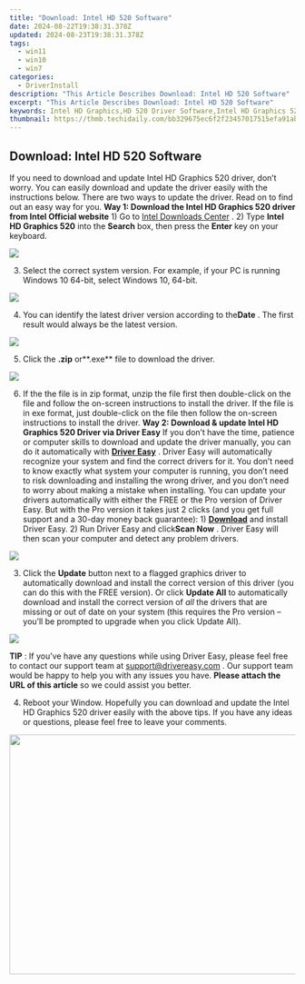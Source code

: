 ```yaml
---
title: "Download: Intel HD 520 Software"
date: 2024-08-22T19:38:31.378Z
updated: 2024-08-23T19:38:31.378Z
tags:
  - win11
  - win10
  - win7
categories:
  - DriverInstall
description: "This Article Describes Download: Intel HD 520 Software"
excerpt: "This Article Describes Download: Intel HD 520 Software"
keywords: Intel HD Graphics,HD 520 Driver Software,Intel HD Graphics 520 Download,520 Series Graphics Software,Intel HD 520 Proprietary Driver,HD Graphics Software Compatible with Windows PCs,Intel HD 520 Performance Enhancement Software
thumbnail: https://thmb.techidaily.com/bb329675ec6f2f23457017515efa91abef31819e6a3a7e2a32d3770666fdecc3.jpg
---
```


## Download: Intel HD 520 Software

 If you need to download and update Intel HD Graphics 520 driver, don’t worry. You can easily download and update the driver easily with the instructions below. There are two ways to update the driver. Read on to find out an easy way for you. **Way 1: Download the Intel HD Graphics 520 driver from Intel Official website**  1) Go to [Intel Downloads Center](https://downloadcenter.intel.com/) . 2) Type **Intel HD Graphics 520** into the **Search**  box, then press the **Enter** key on your keyboard.

![](https://images.drivereasy.com/wp-content/uploads/2018/05/img_5b0525efe50f1.jpg)

 3) Select the correct system version. For example, if your PC is running Windows 10 64-bit, select Windows 10, 64-bit.

![](https://images.drivereasy.com/wp-content/uploads/2018/05/img_5b0523623d4f5.jpg)

 4) You can identify the latest driver version according to the**Date** . The first result would always be the latest version.

![](https://images.drivereasy.com/wp-content/uploads/2018/05/img_5b053b9a16843.jpg)

 5) Click the **.zip** or**.exe** file to download the driver.

![](https://images.drivereasy.com/wp-content/uploads/2018/05/img_5b0925cf3f366.jpg)

 6) If the the file is in zip format, unzip the file first then double-click on the file and follow the on-screen instructions to install the driver. If the file is in exe format, just double-click on the file then follow the on-screen instructions to install the driver. **Way 2: Download & update Intel HD Graphics 520 Driver via Driver Easy**  If you don’t have the time, patience or computer skills to download and update the driver manually, you can do it automatically with **[Driver Easy](https://tools.techidaily.com/drivereasy/download/)** .  Driver Easy will automatically recognize your system and find the correct drivers for it. You don’t need to know exactly what system your computer is running, you don’t need to risk downloading and installing the wrong driver, and you don’t need to worry about making a mistake when installing. You can update your drivers automatically with either the FREE or the Pro version of Driver Easy. But with the Pro version it takes just 2 clicks (and you get full support and a 30-day money back guarantee): 1) **[Download](https://tools.techidaily.com/drivereasy/download/)**   and install Driver Easy. 2) Run Driver Easy and click**Scan Now** . Driver Easy will then scan your computer and detect any problem drivers.

![](https://images.drivereasy.com/wp-content/uploads/2018/05/img_5b0933b5bf646.jpg)

3) Click the **Update**  button next to a flagged graphics driver to automatically download and install the correct version of this driver (you can do this with the FREE version). Or click **Update All**  to automatically download and install the correct version of _all_  the drivers that are missing or out of date on your system (this requires the Pro version – you’ll be prompted to upgrade when you click Update All).

![](https://images.drivereasy.com/wp-content/uploads/2018/05/img_5b0934297e585.jpg)

**TIP** : If you’ve have any questions while using Driver Easy, please feel free to contact our support team at [support@drivereasy.com](https://tools.techidaily.com/drivereasy/download/) . Our support team would be happy to help you with any issues you have. **Please attach the URL of this article** so we could assist you better.

 4) Reboot your Window. Hopefully you can download and update the Intel HD Graphics 520 driver easily with the above tips. If you have any ideas or questions, please feel free to leave your comments.

<ins class="adsbygoogle"
     style="display:block"
     data-ad-format="autorelaxed"
     data-ad-client="ca-pub-7571918770474297"
     data-ad-slot="1223367746"></ins>



<ins class="adsbygoogle"
     style="display:block"
     data-ad-client="ca-pub-7571918770474297"
     data-ad-slot="8358498916"
     data-ad-format="auto"
     data-full-width-responsive="true"></ins>







<!-- affiliate ads begin -->
<a href="https://parisrhonecom.sjv.io/c/5597632/1896607/21553" target="_top" id="1896607"><img src="//a.impactradius-go.com/display-ad/21553-1896607" border="0" alt="" width="750" height="422"/></a><img height="0" width="0" src="https://imp.pxf.io/i/5597632/1896607/21553" style="position:absolute;visibility:hidden;" border="0" />
<!-- affiliate ads end -->